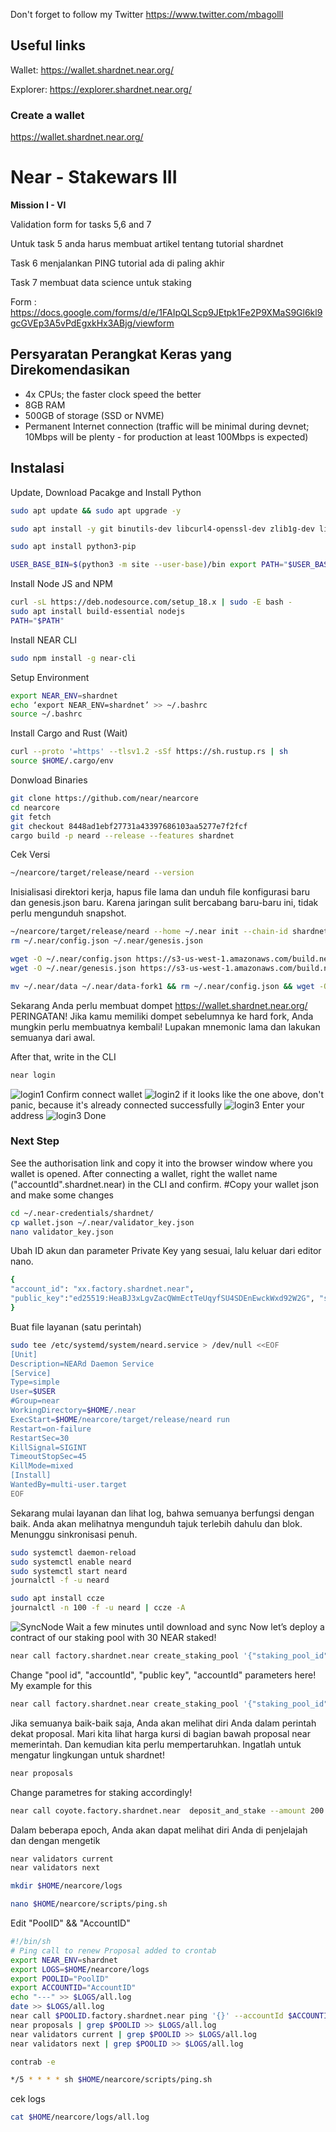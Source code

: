Don't forget to follow my Twitter https://www.twitter.com/mbagolll

## Useful links

Wallet: https://wallet.shardnet.near.org/

Explorer: https://explorer.shardnet.near.org/ 


### Create a wallet
https://wallet.shardnet.near.org/

# Near - Stakewars III

**Mission I - VI**

Validation form for tasks 5,6 and 7

Untuk task 5 anda harus membuat artikel tentang tutorial shardnet

Task 6 menjalankan PING tutorial ada di paling akhir

Task 7 membuat data science untuk staking

Form : https://docs.google.com/forms/d/e/1FAIpQLScp9JEtpk1Fe2P9XMaS9Gl6kl9gcGVEp3A5vPdEgxkHx3ABjg/viewform

## Persyaratan Perangkat Keras yang Direkomendasikan

- 4x CPUs; the faster clock speed the better
- 8GB RAM
- 500GB of storage (SSD or NVME)
- Permanent Internet connection (traffic will be minimal during devnet; 10Mbps will be plenty - for production at least 100Mbps is expected)

## Instalasi

Update, Download Pacakge and Install Python 
```bash
sudo apt update && sudo apt upgrade -y

sudo apt install -y git binutils-dev libcurl4-openssl-dev zlib1g-dev libdw-dev libiberty-dev cmake gcc g++ python docker protobuf-compiler libssl-dev pkg-config clang llvm cargo clang build-essential make

sudo apt install python3-pip 

USER_BASE_BIN=$(python3 -m site --user-base)/bin export PATH="$USER_BASE_BIN:$PATH"
```

Install Node JS and NPM
```bash
curl -sL https://deb.nodesource.com/setup_18.x | sudo -E bash - 
sudo apt install build-essential nodejs 
PATH="$PATH"
```
Install NEAR CLI
``` bash
sudo npm install -g near-cli
```
Setup Environment
```bash
export NEAR_ENV=shardnet 
echo ‘export NEAR_ENV=shardnet’ >> ~/.bashrc
source ~/.bashrc
```
Install Cargo and Rust (Wait)
```bash
curl --proto '=https' --tlsv1.2 -sSf https://sh.rustup.rs | sh
source $HOME/.cargo/env
```

Donwload Binaries
```bash
git clone https://github.com/near/nearcore 
cd nearcore 
git fetch 
git checkout 8448ad1ebf27731a43397686103aa5277e7f2fcf
cargo build -p neard --release --features shardnet
```

Cek Versi
```bash
~/nearcore/target/release/neard --version
```

Inisialisasi direktori kerja, hapus file lama dan unduh file konfigurasi baru dan genesis.json baru. Karena jaringan sulit bercabang baru-baru ini, tidak perlu mengunduh snapshot.
```bash
~/nearcore/target/release/neard --home ~/.near init --chain-id shardnet --download-genesis 
rm ~/.near/config.json ~/.near/genesis.json
```

```bash
wget -O ~/.near/config.json https://s3-us-west-1.amazonaws.com/build.nearprotocol.com/nearcore-deploy/shardnet/config.json 
wget -O ~/.near/genesis.json https://s3-us-west-1.amazonaws.com/build.nearprotocol.com/nearcore-deploy/shardnet/genesis.json
```

```bash
mv ~/.near/data ~/.near/data-fork1 && rm ~/.near/config.json && wget -O ~/.near/config.json https://s3-us-west-1.amazonaws.com/build.nearprotocol.com/nearcore-deploy/shardnet/config.json && rm ~/.near/genesis.json && wget -O ~/.near/genesis.json https://s3-us-west-1.amazonaws.com/build.nearprotocol.com/nearcore-deploy/shardnet/genesis.json
```

Sekarang Anda perlu membuat dompet https://wallet.shardnet.near.org/ PERINGATAN! Jika kamu memiliki dompet sebelumnya ke hard fork, Anda mungkin perlu membuatnya kembali! Lupakan mnemonic lama dan lakukan semuanya dari awal.

After that, write in the CLI
```bash
near login
```
![login1](https://user-images.githubusercontent.com/65535542/180588477-38dbb5a3-b778-479e-ac14-4154f0113926.png)
Confirm connect wallet 
![login2](https://user-images.githubusercontent.com/65535542/180588548-a604d2e5-ead6-4d3d-abca-b6da17622bb8.png)
if it looks like the one above, don't panic, because it's already connected successfully
![login3](https://user-images.githubusercontent.com/65535542/180588586-a97d118f-7f2d-4f37-b903-187fc77fdcb1.png)
Enter your address 
![login3](https://user-images.githubusercontent.com/65535542/180588597-431ba975-f31a-4e10-9ca5-016d74176fc8.png)
Done
### Next Step
See the authorisation link and copy it into the browser window where you wallet is opened. After connecting a wallet, right the wallet name ("accountId".shardnet.near) in the CLI and confirm.
#Copy your wallet json and make some changes
```bash
cd ~/.near-credentials/shardnet/
cp wallet.json ~/.near/validator_key.json
nano validator_key.json
```
Ubah ID akun dan parameter Private Key yang sesuai, lalu keluar dari editor nano.
```bash
{ 
"account_id": "xx.factory.shardnet.near", 
"public_key":"ed25519:HeaBJ3xLgvZacQWmEctTeUqyfSU4SDEnEwckWxd92W2G", "secret_key": "ed25519:****" 
}
```
Buat file layanan (satu perintah)
```bash
sudo tee /etc/systemd/system/neard.service > /dev/null <<EOF 
[Unit] 
Description=NEARd Daemon Service 
[Service] 
Type=simple 
User=$USER
#Group=near 
WorkingDirectory=$HOME/.near
ExecStart=$HOME/nearcore/target/release/neard run 
Restart=on-failure 
RestartSec=30 
KillSignal=SIGINT 
TimeoutStopSec=45 
KillMode=mixed 
[Install] 
WantedBy=multi-user.target 
EOF
```
Sekarang mulai layanan dan lihat log, bahwa semuanya berfungsi dengan baik. Anda akan melihatnya mengunduh tajuk terlebih dahulu dan blok. Menunggu sinkronisasi penuh.
```bash
sudo systemctl daemon-reload 
sudo systemctl enable neard 
sudo systemctl start neard
journalctl -f -u neard
```
```bash
sudo apt install ccze
journalctl -n 100 -f -u neard | ccze -A
```
![SyncNode](https://user-images.githubusercontent.com/65535542/180588601-ded8a58b-67fa-4297-985e-0057bbc3d339.png)
Wait a few minutes until download and sync
Now let’s deploy a contract of our staking pool with 30 NEAR staked!
```bash
near call factory.shardnet.near create_staking_pool '{"staking_pool_id": "<pool id>", "owner_id": "<accountId>", "stake_public_key": "<public key>", "reward_fee_fraction": {"numerator": 5, "denominator": 100}, "code_hash":"DD428g9eqLL8fWUxv8QSpVFzyHi1Qd16P8ephYCTmMSZ"}' --accountId="<accountId>" --amount=30 --gas=300000000000000
```
Change "pool id", "accountId", "public key", "accountId" parameters here!
My example for this
```bash
near call factory.shardnet.near create_staking_pool '{"staking_pool_id": "0xdexa", "owner_id": "0xdedxa.shardnet.near", "stake_public_key": "ed25519:FS6KjVhKNaZHnwrSerQBPLJLJGYZkH66j9FNbALHWYz5", "reward_fee_fraction": {"numerator": 5, "denominator": 100}, "code_hash":"DD428g9eqLL8fWUxv8QSpVFzyHi1Qd16P8ephYCTmMSZ"}' --accountId="0xdexa.shardnet.near" --amount=30 --gas=300000000000000
```
Jika semuanya baik-baik saja, Anda akan melihat diri Anda dalam perintah dekat proposal. Mari kita lihat harga kursi di bagian bawah proposal near memerintah. Dan kemudian kita perlu mempertaruhkan. Ingatlah untuk mengatur lingkungan untuk shardnet!
```bash
near proposals
```
Change parametres for staking accordingly!
```bash
near call coyote.factory.shardnet.near  deposit_and_stake --amount 200 --accountId coyote.shardnet.near --gas=300000000000000
```
Dalam beberapa epoch, Anda akan dapat melihat diri Anda di penjelajah dan dengan mengetik
```bash
near validators current 
near validators next
```

```bash
mkdir $HOME/nearcore/logs
```
```bash
nano $HOME/nearcore/scripts/ping.sh
```
Edit "PoolID" && "AccountID"
```bash
#!/bin/sh
# Ping call to renew Proposal added to crontab
export NEAR_ENV=shardnet
export LOGS=$HOME/nearcore/logs
export POOLID="PoolID"
export ACCOUNTID="AccountID"
echo "---" >> $LOGS/all.log
date >> $LOGS/all.log
near call $POOLID.factory.shardnet.near ping '{}' --accountId $ACCOUNTID.shardnet.near --gas=300000000000000 >> $LOGS/all.log
near proposals | grep $POOLID >> $LOGS/all.log
near validators current | grep $POOLID >> $LOGS/all.log
near validators next | grep $POOLID >> $LOGS/all.log
```
```bash
contrab -e
```
```bash
*/5 * * * * sh $HOME/nearcore/scripts/ping.sh
```
cek logs
```bash
cat $HOME/nearcore/logs/all.log
```
